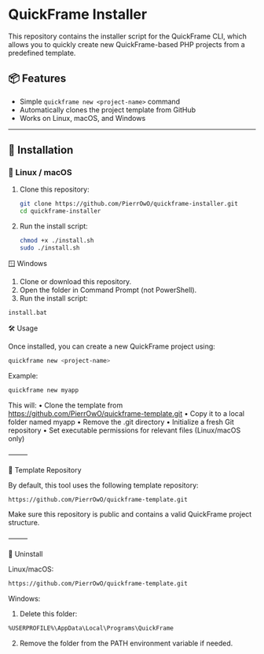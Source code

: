 # QuickFrame Installer

This repository contains the installer script for the QuickFrame CLI, which allows you to quickly create new QuickFrame-based PHP projects from a predefined template.

## 📦 Features

- Simple `quickframe new <project-name>` command
- Automatically clones the project template from GitHub
- Works on Linux, macOS, and Windows

---

## 🚀 Installation

### 🐧 Linux / macOS

1. Clone this repository:
   ```bash
   git clone https://github.com/PierrOwO/quickframe-installer.git
   cd quickframe-installer
2. Run the install script:
   ```bash
   chmod +x ./install.sh
   sudo ./install.sh
   ```
🪟 Windows 
1.	Clone or download this repository.
2.	Open the folder in Command Prompt (not PowerShell).
3.	Run the install script:
   ```bash
   install.bat
   ```
🛠 Usage

Once installed, you can create a new QuickFrame project using:
 ```bash
quickframe new <project-name>
```
Example:
```bash
quickframe new myapp
```
This will:
	•	Clone the template from https://github.com/PierrOwO/quickframe-template.git
	•	Copy it to a local folder named myapp
	•	Remove the .git directory
	•	Initialize a fresh Git repository
	•	Set executable permissions for relevant files (Linux/macOS only)

⸻

🔗 Template Repository

By default, this tool uses the following template repository:
```bash
https://github.com/PierrOwO/quickframe-template.git
```
Make sure this repository is public and contains a valid QuickFrame project structure.

⸻

🧹 Uninstall

Linux/macOS:
```bash
https://github.com/PierrOwO/quickframe-template.git
```
Windows:
1.	Delete this folder:
   ```bash
   %USERPROFILE%\AppData\Local\Programs\QuickFrame
   ```
2.	Remove the folder from the PATH environment variable if needed.

